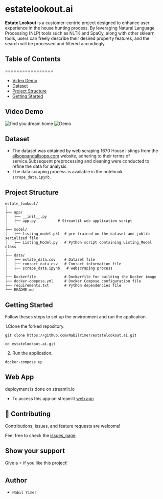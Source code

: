 # estatelookout.ai

**Estate Lookout** is a customer-centric project designed to enhance user experience in the house hunting process. By leveraging Natural Language Processing (NLP) tools such as NLTK and SpaCy, along with other sklearn tools, users can freely describe their desired property features, and the search will be processed and filtered accordingly.


## Table of Contents
  =================
* [Video Demo](#VideoDemo)
* [Dataset](#Dataset)
* [Project Structure](#Project-Structure)
* [Getting Started](#Getting-Started)


## Video Demo
![find you dream home](https://github.com/NabilYimer/estatelookout.ai/assets/70453045/632396db-f37e-451d-826b-068f555055f7)
![Demo](Demo/estate_lookout-demo.gif)


## Dataset
- The dataset was obtained by web scraping 1670 House listings from the [allsoppandallsopp.com](https://www.allsoppandallsopp.com/) website, adhering to their terms of service.Subsequent preprocessing and cleaning were conducted to refine the data for analysis.
- The data scraping process is available in the notebook `scrape_data.ipynb`.

## Project Structure
```
estate_lookout/
│
├── app/
│   ├── __init__.py
│   ├── app.py          # Streamlit web application script
│
├── model/
│   ├── listing_model.pkl  # pre-trained on the dataset and joblib serialized file
│   ├── Listing_Model.py   # Python script containing Listing_Model class
│
├── data/
│   ├── estate_data.csv    # Dataset file
│   ├── contact_data.csv   # Contact information file
│   ├── scrape_data.ipynb   # webscraping process
│
├── Dockerfile             # Dockerfile for building the Docker image
├── docker-compose.yml     # Docker Compose configuration file
├── requirements.txt       # Python dependencies file
└── README.md
```



## Getting Started
  Follow theses steps to set up the environment and run the application.
  
1.Clone the forked repository.
```
git clone https://github.com/NabilYimer/estatelookout.ai.git

cd estatelookout.ai.git
```

2. Run the application.
```
docker-compose up
```
## Web App
deployment is done on streamlit.io
- To access this app on streamlit [web app](https://estatelookoutai.streamlit.app/)

## 🤝 Contributing

Contributions, issues, and feature requests are welcome!

Feel free to check the [issues_page](https://github.com/NabilYimer/estatelookout.ai/issues).

## Show your support
Give a ⭐️ if you like this project!


## Author
* ```Nabil Yimer```
